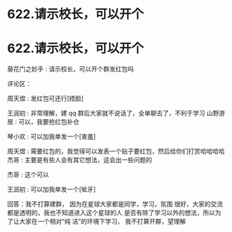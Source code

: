 # 622.请示校长，可以开个

# 622.请示校长，可以开个

葵花门之妙手 : 请示校长，可以开个群发红包吗

评论区：

周天煜 : 发红包可还行[捂脸]

王润初 : 非常理解，建 qq 群后大家就不说话了，全单聊去了，不利于学习 山野游居 : 可以，我要抢红包补仓

琴小欢 : 可以加我单发一个[害羞]

周天煜 : 需要红包的，我觉得可以发表一个贴子要红包，然后给你们打赏哈哈哈哈 杰哥 : 主要是有些人会有其它想法，这会出一些问题的

杰哥 : 这个可以

王润初 : 可以加我单发一个[呲牙]

回答：我不打算建群， 因为在星球大家都是同学，学习，氛围 很好，大家的交流都是透明的，我也不知道进入这个星球的人 是否有除了学习以外的想法，所以为了让大家在一个相对“纯 洁”的环境下学习， 我不打算开群，望理解